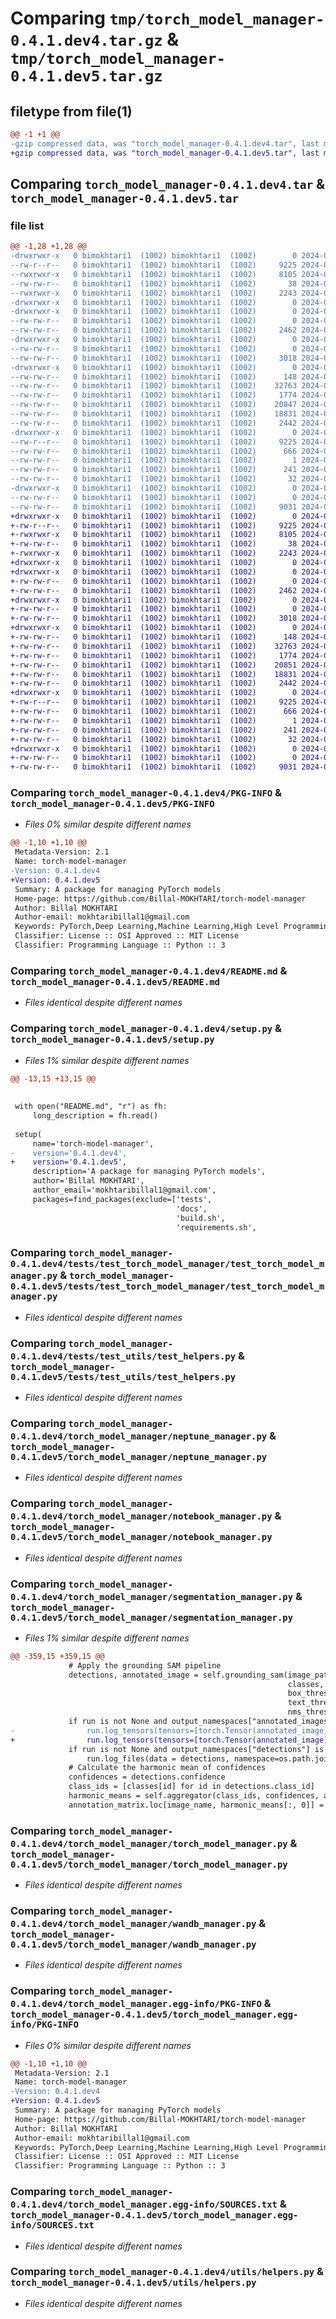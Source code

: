 # Comparing `tmp/torch_model_manager-0.4.1.dev4.tar.gz` & `tmp/torch_model_manager-0.4.1.dev5.tar.gz`

## filetype from file(1)

```diff
@@ -1 +1 @@
-gzip compressed data, was "torch_model_manager-0.4.1.dev4.tar", last modified: Thu May 23 14:14:21 2024, max compression
+gzip compressed data, was "torch_model_manager-0.4.1.dev5.tar", last modified: Thu May 23 14:19:08 2024, max compression
```

## Comparing `torch_model_manager-0.4.1.dev4.tar` & `torch_model_manager-0.4.1.dev5.tar`

### file list

```diff
@@ -1,28 +1,28 @@
-drwxrwxr-x   0 bimokhtari1  (1002) bimokhtari1  (1002)        0 2024-05-23 14:14:21.231459 torch_model_manager-0.4.1.dev4/
--rw-r--r--   0 bimokhtari1  (1002) bimokhtari1  (1002)     9225 2024-05-23 14:14:21.231459 torch_model_manager-0.4.1.dev4/PKG-INFO
--rwxrwxr-x   0 bimokhtari1  (1002) bimokhtari1  (1002)     8105 2024-05-13 08:52:52.000000 torch_model_manager-0.4.1.dev4/README.md
--rw-rw-r--   0 bimokhtari1  (1002) bimokhtari1  (1002)       38 2024-05-23 14:14:21.231459 torch_model_manager-0.4.1.dev4/setup.cfg
--rwxrwxr-x   0 bimokhtari1  (1002) bimokhtari1  (1002)     2243 2024-05-23 14:14:19.000000 torch_model_manager-0.4.1.dev4/setup.py
-drwxrwxr-x   0 bimokhtari1  (1002) bimokhtari1  (1002)        0 2024-05-23 14:14:21.227459 torch_model_manager-0.4.1.dev4/tests/
-drwxrwxr-x   0 bimokhtari1  (1002) bimokhtari1  (1002)        0 2024-05-23 14:14:21.227459 torch_model_manager-0.4.1.dev4/tests/test_torch_model_manager/
--rw-rw-r--   0 bimokhtari1  (1002) bimokhtari1  (1002)        0 2024-05-13 08:52:52.000000 torch_model_manager-0.4.1.dev4/tests/test_torch_model_manager/__init__.py
--rw-rw-r--   0 bimokhtari1  (1002) bimokhtari1  (1002)     2462 2024-05-13 08:52:52.000000 torch_model_manager-0.4.1.dev4/tests/test_torch_model_manager/test_torch_model_manager.py
-drwxrwxr-x   0 bimokhtari1  (1002) bimokhtari1  (1002)        0 2024-05-23 14:14:21.227459 torch_model_manager-0.4.1.dev4/tests/test_utils/
--rw-rw-r--   0 bimokhtari1  (1002) bimokhtari1  (1002)        0 2024-05-13 08:52:52.000000 torch_model_manager-0.4.1.dev4/tests/test_utils/__init__.py
--rw-rw-r--   0 bimokhtari1  (1002) bimokhtari1  (1002)     3018 2024-05-13 08:52:52.000000 torch_model_manager-0.4.1.dev4/tests/test_utils/test_helpers.py
-drwxrwxr-x   0 bimokhtari1  (1002) bimokhtari1  (1002)        0 2024-05-23 14:14:21.231459 torch_model_manager-0.4.1.dev4/torch_model_manager/
--rw-rw-r--   0 bimokhtari1  (1002) bimokhtari1  (1002)      148 2024-05-22 10:34:37.000000 torch_model_manager-0.4.1.dev4/torch_model_manager/__init__.py
--rw-rw-r--   0 bimokhtari1  (1002) bimokhtari1  (1002)    32763 2024-05-23 09:59:17.000000 torch_model_manager-0.4.1.dev4/torch_model_manager/neptune_manager.py
--rw-rw-r--   0 bimokhtari1  (1002) bimokhtari1  (1002)     1774 2024-05-13 09:13:42.000000 torch_model_manager-0.4.1.dev4/torch_model_manager/notebook_manager.py
--rw-rw-r--   0 bimokhtari1  (1002) bimokhtari1  (1002)    20847 2024-05-23 14:14:11.000000 torch_model_manager-0.4.1.dev4/torch_model_manager/segmentation_manager.py
--rw-rw-r--   0 bimokhtari1  (1002) bimokhtari1  (1002)    18831 2024-05-13 08:53:31.000000 torch_model_manager-0.4.1.dev4/torch_model_manager/torch_model_manager.py
--rw-rw-r--   0 bimokhtari1  (1002) bimokhtari1  (1002)     2442 2024-05-13 08:53:31.000000 torch_model_manager-0.4.1.dev4/torch_model_manager/wandb_manager.py
-drwxrwxr-x   0 bimokhtari1  (1002) bimokhtari1  (1002)        0 2024-05-23 14:14:21.231459 torch_model_manager-0.4.1.dev4/torch_model_manager.egg-info/
--rw-r--r--   0 bimokhtari1  (1002) bimokhtari1  (1002)     9225 2024-05-23 14:14:21.000000 torch_model_manager-0.4.1.dev4/torch_model_manager.egg-info/PKG-INFO
--rw-rw-r--   0 bimokhtari1  (1002) bimokhtari1  (1002)      666 2024-05-23 14:14:21.000000 torch_model_manager-0.4.1.dev4/torch_model_manager.egg-info/SOURCES.txt
--rw-rw-r--   0 bimokhtari1  (1002) bimokhtari1  (1002)        1 2024-05-23 14:14:21.000000 torch_model_manager-0.4.1.dev4/torch_model_manager.egg-info/dependency_links.txt
--rw-rw-r--   0 bimokhtari1  (1002) bimokhtari1  (1002)      241 2024-05-23 14:14:21.000000 torch_model_manager-0.4.1.dev4/torch_model_manager.egg-info/requires.txt
--rw-rw-r--   0 bimokhtari1  (1002) bimokhtari1  (1002)       32 2024-05-23 14:14:21.000000 torch_model_manager-0.4.1.dev4/torch_model_manager.egg-info/top_level.txt
-drwxrwxr-x   0 bimokhtari1  (1002) bimokhtari1  (1002)        0 2024-05-23 14:14:21.231459 torch_model_manager-0.4.1.dev4/utils/
--rw-rw-r--   0 bimokhtari1  (1002) bimokhtari1  (1002)        0 2024-05-13 08:52:52.000000 torch_model_manager-0.4.1.dev4/utils/__init__.py
--rw-rw-r--   0 bimokhtari1  (1002) bimokhtari1  (1002)     9031 2024-05-22 10:54:34.000000 torch_model_manager-0.4.1.dev4/utils/helpers.py
+drwxrwxr-x   0 bimokhtari1  (1002) bimokhtari1  (1002)        0 2024-05-23 14:19:08.084504 torch_model_manager-0.4.1.dev5/
+-rw-r--r--   0 bimokhtari1  (1002) bimokhtari1  (1002)     9225 2024-05-23 14:19:08.084504 torch_model_manager-0.4.1.dev5/PKG-INFO
+-rwxrwxr-x   0 bimokhtari1  (1002) bimokhtari1  (1002)     8105 2024-05-13 08:52:52.000000 torch_model_manager-0.4.1.dev5/README.md
+-rw-rw-r--   0 bimokhtari1  (1002) bimokhtari1  (1002)       38 2024-05-23 14:19:08.084504 torch_model_manager-0.4.1.dev5/setup.cfg
+-rwxrwxr-x   0 bimokhtari1  (1002) bimokhtari1  (1002)     2243 2024-05-23 14:19:06.000000 torch_model_manager-0.4.1.dev5/setup.py
+drwxrwxr-x   0 bimokhtari1  (1002) bimokhtari1  (1002)        0 2024-05-23 14:19:08.080504 torch_model_manager-0.4.1.dev5/tests/
+drwxrwxr-x   0 bimokhtari1  (1002) bimokhtari1  (1002)        0 2024-05-23 14:19:08.080504 torch_model_manager-0.4.1.dev5/tests/test_torch_model_manager/
+-rw-rw-r--   0 bimokhtari1  (1002) bimokhtari1  (1002)        0 2024-05-13 08:52:52.000000 torch_model_manager-0.4.1.dev5/tests/test_torch_model_manager/__init__.py
+-rw-rw-r--   0 bimokhtari1  (1002) bimokhtari1  (1002)     2462 2024-05-13 08:52:52.000000 torch_model_manager-0.4.1.dev5/tests/test_torch_model_manager/test_torch_model_manager.py
+drwxrwxr-x   0 bimokhtari1  (1002) bimokhtari1  (1002)        0 2024-05-23 14:19:08.080504 torch_model_manager-0.4.1.dev5/tests/test_utils/
+-rw-rw-r--   0 bimokhtari1  (1002) bimokhtari1  (1002)        0 2024-05-13 08:52:52.000000 torch_model_manager-0.4.1.dev5/tests/test_utils/__init__.py
+-rw-rw-r--   0 bimokhtari1  (1002) bimokhtari1  (1002)     3018 2024-05-13 08:52:52.000000 torch_model_manager-0.4.1.dev5/tests/test_utils/test_helpers.py
+drwxrwxr-x   0 bimokhtari1  (1002) bimokhtari1  (1002)        0 2024-05-23 14:19:08.084504 torch_model_manager-0.4.1.dev5/torch_model_manager/
+-rw-rw-r--   0 bimokhtari1  (1002) bimokhtari1  (1002)      148 2024-05-22 10:34:37.000000 torch_model_manager-0.4.1.dev5/torch_model_manager/__init__.py
+-rw-rw-r--   0 bimokhtari1  (1002) bimokhtari1  (1002)    32763 2024-05-23 09:59:17.000000 torch_model_manager-0.4.1.dev5/torch_model_manager/neptune_manager.py
+-rw-rw-r--   0 bimokhtari1  (1002) bimokhtari1  (1002)     1774 2024-05-13 09:13:42.000000 torch_model_manager-0.4.1.dev5/torch_model_manager/notebook_manager.py
+-rw-rw-r--   0 bimokhtari1  (1002) bimokhtari1  (1002)    20851 2024-05-23 14:18:54.000000 torch_model_manager-0.4.1.dev5/torch_model_manager/segmentation_manager.py
+-rw-rw-r--   0 bimokhtari1  (1002) bimokhtari1  (1002)    18831 2024-05-13 08:53:31.000000 torch_model_manager-0.4.1.dev5/torch_model_manager/torch_model_manager.py
+-rw-rw-r--   0 bimokhtari1  (1002) bimokhtari1  (1002)     2442 2024-05-13 08:53:31.000000 torch_model_manager-0.4.1.dev5/torch_model_manager/wandb_manager.py
+drwxrwxr-x   0 bimokhtari1  (1002) bimokhtari1  (1002)        0 2024-05-23 14:19:08.084504 torch_model_manager-0.4.1.dev5/torch_model_manager.egg-info/
+-rw-r--r--   0 bimokhtari1  (1002) bimokhtari1  (1002)     9225 2024-05-23 14:19:08.000000 torch_model_manager-0.4.1.dev5/torch_model_manager.egg-info/PKG-INFO
+-rw-rw-r--   0 bimokhtari1  (1002) bimokhtari1  (1002)      666 2024-05-23 14:19:08.000000 torch_model_manager-0.4.1.dev5/torch_model_manager.egg-info/SOURCES.txt
+-rw-rw-r--   0 bimokhtari1  (1002) bimokhtari1  (1002)        1 2024-05-23 14:19:08.000000 torch_model_manager-0.4.1.dev5/torch_model_manager.egg-info/dependency_links.txt
+-rw-rw-r--   0 bimokhtari1  (1002) bimokhtari1  (1002)      241 2024-05-23 14:19:08.000000 torch_model_manager-0.4.1.dev5/torch_model_manager.egg-info/requires.txt
+-rw-rw-r--   0 bimokhtari1  (1002) bimokhtari1  (1002)       32 2024-05-23 14:19:08.000000 torch_model_manager-0.4.1.dev5/torch_model_manager.egg-info/top_level.txt
+drwxrwxr-x   0 bimokhtari1  (1002) bimokhtari1  (1002)        0 2024-05-23 14:19:08.084504 torch_model_manager-0.4.1.dev5/utils/
+-rw-rw-r--   0 bimokhtari1  (1002) bimokhtari1  (1002)        0 2024-05-13 08:52:52.000000 torch_model_manager-0.4.1.dev5/utils/__init__.py
+-rw-rw-r--   0 bimokhtari1  (1002) bimokhtari1  (1002)     9031 2024-05-22 10:54:34.000000 torch_model_manager-0.4.1.dev5/utils/helpers.py
```

### Comparing `torch_model_manager-0.4.1.dev4/PKG-INFO` & `torch_model_manager-0.4.1.dev5/PKG-INFO`

 * *Files 0% similar despite different names*

```diff
@@ -1,10 +1,10 @@
 Metadata-Version: 2.1
 Name: torch-model-manager
-Version: 0.4.1.dev4
+Version: 0.4.1.dev5
 Summary: A package for managing PyTorch models
 Home-page: https://github.com/Billal-MOKHTARI/torch-model-manager
 Author: Billal MOKHTARI
 Author-email: mokhtaribillal1@gmail.com
 Keywords: PyTorch,Deep Learning,Machine Learning,High Level Programming
 Classifier: License :: OSI Approved :: MIT License
 Classifier: Programming Language :: Python :: 3
```

### Comparing `torch_model_manager-0.4.1.dev4/README.md` & `torch_model_manager-0.4.1.dev5/README.md`

 * *Files identical despite different names*

### Comparing `torch_model_manager-0.4.1.dev4/setup.py` & `torch_model_manager-0.4.1.dev5/setup.py`

 * *Files 1% similar despite different names*

```diff
@@ -13,15 +13,15 @@
 
 
 with open("README.md", "r") as fh:
     long_description = fh.read()
 
 setup(
     name='torch-model-manager',
-    version='0.4.1.dev4',
+    version='0.4.1.dev5',
     description='A package for managing PyTorch models',
     author='Billal MOKHTARI',
     author_email='mokhtaribillal1@gmail.com',
     packages=find_packages(exclude=['tests', 
                                     'docs', 
                                     'build.sh', 
                                     'requirements.sh',
```

### Comparing `torch_model_manager-0.4.1.dev4/tests/test_torch_model_manager/test_torch_model_manager.py` & `torch_model_manager-0.4.1.dev5/tests/test_torch_model_manager/test_torch_model_manager.py`

 * *Files identical despite different names*

### Comparing `torch_model_manager-0.4.1.dev4/tests/test_utils/test_helpers.py` & `torch_model_manager-0.4.1.dev5/tests/test_utils/test_helpers.py`

 * *Files identical despite different names*

### Comparing `torch_model_manager-0.4.1.dev4/torch_model_manager/neptune_manager.py` & `torch_model_manager-0.4.1.dev5/torch_model_manager/neptune_manager.py`

 * *Files identical despite different names*

### Comparing `torch_model_manager-0.4.1.dev4/torch_model_manager/notebook_manager.py` & `torch_model_manager-0.4.1.dev5/torch_model_manager/notebook_manager.py`

 * *Files identical despite different names*

### Comparing `torch_model_manager-0.4.1.dev4/torch_model_manager/segmentation_manager.py` & `torch_model_manager-0.4.1.dev5/torch_model_manager/segmentation_manager.py`

 * *Files 1% similar despite different names*

```diff
@@ -359,15 +359,15 @@
             # Apply the grounding SAM pipeline
             detections, annotated_image = self.grounding_sam(image_path, 
                                                              classes, 
                                                              box_threshold=box_threshold, 
                                                              text_threshold=text_threshold, 
                                                              nms_threshold=nms_threshold)
             if run is not None and output_namespaces["annotated_images"] is not None:
-                run.log_tensors(tensors=[torch.Tensor(annotated_image)], names=[image_name], namespace=output_namespaces["annotated_images"], on_series=False)
+                run.log_tensors(tensors=[torch.Tensor(annotated_image)], paths=[os.path.join(output_namespaces["annotated_images"], image_name)], on_series=False)
             if run is not None and output_namespaces["detections"] is not None:
                 run.log_files(data = detections, namespace=os.path.join(output_namespaces["detections"], image_name), extension="pkl", wait=True)
             # Calculate the harmonic mean of confidences
             confidences = detections.confidence
             class_ids = [classes[id] for id in detections.class_id]
             harmonic_means = self.aggregator(class_ids, confidences, agg=agg)
             annotation_matrix.loc[image_name, harmonic_means[:, 0]] = harmonic_means[:, 1]
```

### Comparing `torch_model_manager-0.4.1.dev4/torch_model_manager/torch_model_manager.py` & `torch_model_manager-0.4.1.dev5/torch_model_manager/torch_model_manager.py`

 * *Files identical despite different names*

### Comparing `torch_model_manager-0.4.1.dev4/torch_model_manager/wandb_manager.py` & `torch_model_manager-0.4.1.dev5/torch_model_manager/wandb_manager.py`

 * *Files identical despite different names*

### Comparing `torch_model_manager-0.4.1.dev4/torch_model_manager.egg-info/PKG-INFO` & `torch_model_manager-0.4.1.dev5/torch_model_manager.egg-info/PKG-INFO`

 * *Files 0% similar despite different names*

```diff
@@ -1,10 +1,10 @@
 Metadata-Version: 2.1
 Name: torch-model-manager
-Version: 0.4.1.dev4
+Version: 0.4.1.dev5
 Summary: A package for managing PyTorch models
 Home-page: https://github.com/Billal-MOKHTARI/torch-model-manager
 Author: Billal MOKHTARI
 Author-email: mokhtaribillal1@gmail.com
 Keywords: PyTorch,Deep Learning,Machine Learning,High Level Programming
 Classifier: License :: OSI Approved :: MIT License
 Classifier: Programming Language :: Python :: 3
```

### Comparing `torch_model_manager-0.4.1.dev4/torch_model_manager.egg-info/SOURCES.txt` & `torch_model_manager-0.4.1.dev5/torch_model_manager.egg-info/SOURCES.txt`

 * *Files identical despite different names*

### Comparing `torch_model_manager-0.4.1.dev4/utils/helpers.py` & `torch_model_manager-0.4.1.dev5/utils/helpers.py`

 * *Files identical despite different names*

